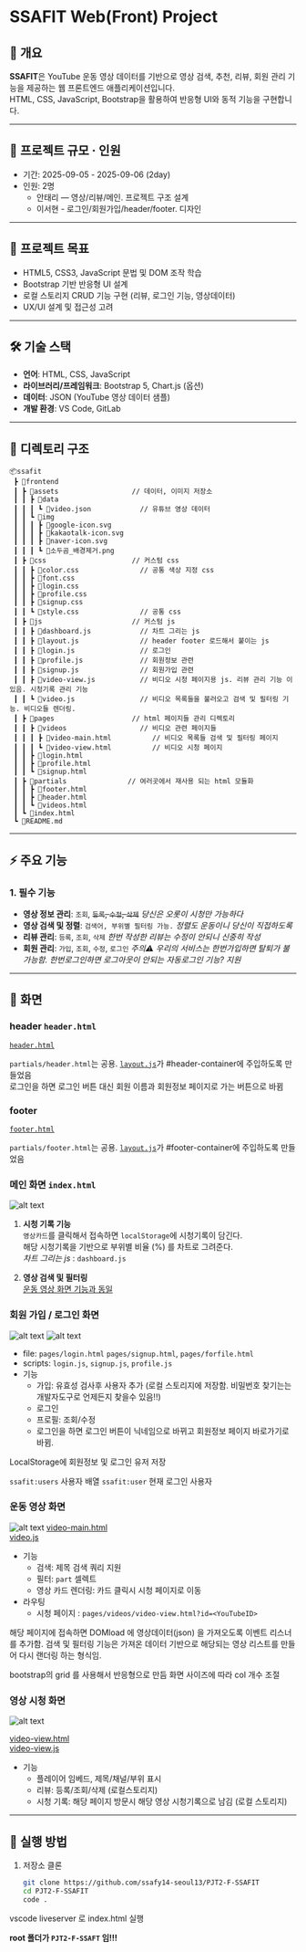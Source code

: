 # SSAFIT Web(Front) Project

## 📌 개요
**SSAFIT**은 YouTube 운동 영상 데이터를 기반으로 영상 검색, 추천, 리뷰, 회원 관리 기능을 제공하는 웹 프론트엔드 애플리케이션입니다.  
HTML, CSS, JavaScript, Bootstrap을 활용하여 반응형 UI와 동적 기능을 구현합니다.

---
## 👥 프로젝트 규모 · 인원
- 기간: 2025-09-05 - 2025-09-06 (2day)  
- 인원: 2명
  - 안태리 — 영상/리뷰/메인. 프로젝트 구조 설계
  - 이서현 - 로그인/회원가입/header/footer. 디자인

---

## 🎯 프로젝트 목표
- HTML5, CSS3, JavaScript 문법 및 DOM 조작 학습
- Bootstrap 기반 반응형 UI 설계
- 로컬 스토리지 CRUD 기능 구현 (리뷰, 로그인 기능, 영상데이터)
- UX/UI 설계 및 접근성 고려

---

## 🛠 기술 스택
- **언어**: HTML, CSS, JavaScript  
- **라이브러리/프레임워크**: Bootstrap 5, Chart.js (옵션)  
- **데이터**: JSON (YouTube 영상 데이터 샘플)  
- **개발 환경**: VS Code, GitLab  

---

## 📂 디렉토리 구조
```
📦ssafit
 ┣ 📂frontend
 ┃ ┣ 📂assets                  // 데이터, 이미지 저장소
 ┃ ┃ ┣ 📂data
 ┃ ┃ ┃ ┗ 📜video.json            // 유튜브 영상 데이터
 ┃ ┃ ┗ 📂img
 ┃ ┃ ┃ ┣ 📜google-icon.svg
 ┃ ┃ ┃ ┣ 📜kakaotalk-icon.svg
 ┃ ┃ ┃ ┣ 📜naver-icon.svg
 ┃ ┃ ┃ ┗ 📜소두곰_배경제거.png
 ┃ ┣ 📂css                     // 커스텀 css
 ┃ ┃ ┣ 📜color.css               // 공통 색상 지정 css
 ┃ ┃ ┣ 📜font.css
 ┃ ┃ ┣ 📜login.css
 ┃ ┃ ┣ 📜profile.css
 ┃ ┃ ┣ 📜signup.css
 ┃ ┃ ┗ 📜style.css               // 공통 css
 ┃ ┣ 📂js                      // 커스텀 js
 ┃ ┃ ┣ 📜dashboard.js            // 차트 그리는 js
 ┃ ┃ ┣ 📜layout.js               // header footer 로드해서 붙이는 js
 ┃ ┃ ┣ 📜login.js                // 로그인
 ┃ ┃ ┣ 📜profile.js              // 회원정보 관련
 ┃ ┃ ┣ 📜signup.js               // 회원가입 관련
 ┃ ┃ ┣ 📜video-view.js           // 비디오 시청 페이지용 js. 리뷰 관리 기능 이 있음. 시청기록 관리 기능
 ┃ ┃ ┗ 📜video.js                // 비디오 목록들을 불러오고 검색 및 필터링 기능. 비디오들 렌더링.
 ┃ ┣ 📂pages                   // html 페이지들 관리 디렉토리
 ┃ ┃ ┣ 📂videos                  // 비디오 관련 페이지들
 ┃ ┃ ┃ ┣ 📜video-main.html          // 비디오 목록들 검색 및 필터링 페이지
 ┃ ┃ ┃ ┗ 📜video-view.html          // 비디오 시청 페이지
 ┃ ┃ ┣ 📜login.html
 ┃ ┃ ┣ 📜profile.html
 ┃ ┃ ┗ 📜signup.html
 ┃ ┣ 📂partials               // 여러곳에서 재사용 되는 html 모듈화
 ┃ ┃ ┣ 📜footer.html
 ┃ ┃ ┣ 📜header.html
 ┃ ┃ ┗ 📜videos.html
 ┃ ┗ 📜index.html
 ┗ 📜README.md
```

---

## ⚡ 주요 기능
### 1. 필수 기능
- **영상 정보 관리**: `조회`, ~~`등록`, `수정`, `삭제`~~ *당신은 오롯이 시청만 가능하다*
- **영상 검색 및 정렬**: `검색어, 부위별 필터링 가능.` *정렬도 운동이니 당신이 직접하도록*
- **리뷰 관리**: `등록`, `조회`, `삭제` *한번 작성한 리뷰는 수정이 안되니 신중히 작성*
- **회원 관리**: `가입`, `조회`, `수정`, `로그인` *주의⚠️ 우리의 서비스는 한번가입하면 탈퇴가 불가능함. 한번로그인하면 로그아웃이 안되는 자동로그인 기능? 지원*



---

## 📸 화면
### header `header.html`
<a href="/ssafit/frontend/partials/header.html">`header.html`</a>

`partials/header.html`는 공용. [`layout.js`](ssafit/frontend/js/layout.js)가 #header-container에 주입하도록 만들었음<br>
로그인을 하면 로그인 버튼 대신 회원 이름과 회원정보 페이지로 가는 버튼으로 바뀜


### footer
<a href="/ssafit/frontend/partials/footer.html">`footer.html`</a>

`partials/footer.html`는 공용. [`layout.js`](ssafit/frontend/js/layout.js)가 #footer-container에 주입하도록 만들었음<br>
### 메인 화면 `index.html`
![alt text](./docs/img/127.0.0.1_5501_ssafit_frontend_index.html.png)
1. **시청 기록 기능** <br>
`영상카드`를 클릭해서 접속하면 `localStorage`에 시청기록이 담긴다.<br>
해당 시청기록을 기반으로 부위별 비율 (%) 를 차트로 그려준다. <br>
*차트 그리는 js* : `dashboard.js`

2. **영상 검색 및 필터링** <br>
   <a href="#운동-영상-화면"> 운동 영상 화면 기능과 동일 </a>




### 회원 가입 / 로그인 화면
![alt text](/docs/img/127.0.0.1_5501_ssafit_frontend_pages_signup.html%20(1).png)
![alt text](/docs/img/127.0.0.1_5501_ssafit_frontend_pages_login.html.png)
- file: `pages/login.html` `pages/signup.html`, `pages/forfile.html`
- scripts: `login.js`, `signup.js`, `profile.js`
- 기능
   - 가입: 유효성 검사후 사용자 추가 (로컬 스토리지에 저장함. 비밀번호 찾기는는 개발자도구로 언제든지 찾을수 있음!!)
   - 로그인
   - 프로필: 조회/수정
   - 로그인을 하면 로그인 버튼이 닉네임으로 바뀌고 회원정보 페이지 바로가기로 바뀜.


LocalStorage에 회원정보 및 로그인 유저 저장

`ssafit:users` 사용자 배열
`ssafit:user` 현재 로그인 사용자

### 운동 영상 화면

![alt text](/docs/img/127.0.0.1_5501_ssafit_frontend_pages_videos_video-main.html.png)
[video-main.html](/ssafit/frontend/pages/videos/video-main.html) <br>
[video.js](/ssafit/frontend/js/video.js)

- 기능
   - 검색: 제목 검색 쿼리 지원 
   - 필터: `part` 셀렉트
   - 영상 카드 렌더링: 카드 클릭시 시청 페이지로 이동
- 라우팅
   - 시청 페이지 : `pages/videos/video-view.html?id=<YouTubeID>`

해당 페이지에 접속하면 DOMload 에 영상데이터(json) 을 가져오도록 이벤트 리스너를 추가함.
검색 및 필터링 기능은 가져온 데이터 기반으로 해당되는 영상 리스트를 만들어 다시 랜더링 하는 형식임.

bootstrap의 grid 를 사용해서 반응형으로 만듬 화면 사이즈에 따라 col 개수 조절


### 영상 시청 화면

![alt text](/docs/img/127.0.0.1_5501_ssafit_frontend_pages_videos_video-view.html_id=u5OgcZdNbMo.png)

[video-view.html](/ssafit/frontend/pages/videos/video-view.html)<br>
[video-view.js](/ssafit/frontend/pages/videos/video-view.html)

- 기능
   - 플레이어 임베드, 제목/채널/부위 표시
   - 리뷰: 등록/조회/삭제 (로컬스토리지)
   - 시청 기록: 해당 페이지 방문시 해당 영상 시청기록으로 남김 (로컬 스토리지)


---

## 🚀 실행 방법
1. 저장소 클론
   ```bash
   git clone https://github.com/ssafy14-seoul13/PJT2-F-SSAFIT
   cd PJT2-F-SSAFIT
   code .
   ```
vscode liveserver 로 index.html 실행

**root 폴더가 `PJT2-F-SSAFT` 임!!!**